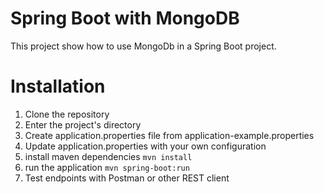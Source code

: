 # Spring Boot with MongoDB
This project show how to use MongoDb in a Spring Boot project.

# Installation
1. Clone the repository
2. Enter the project's directory
3. Create application.properties file from application-example.properties
4. Update application.properties with your own configuration
5. install maven dependencies `mvn install`
6. run the application `mvn spring-boot:run`
7. Test endpoints with Postman or other REST client